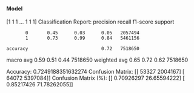 #### Model
[1 1 1 ... 1 1 1]
Classification Report:
              precision    recall  f1-score   support

           0       0.45      0.03      0.05   2057494
           1       0.73      0.99      0.84   5461156

    accuracy                           0.72   7518650
   macro avg       0.59      0.51      0.44   7518650
weighted avg       0.65      0.72      0.62   7518650

Accuracy: 0.7249188351632274
Confusion Matrix:
[[  53327 2004167]
 [  64072 5397084]]
Confusion Matrix (%):
[[ 0.70926297 26.65594222]
 [ 0.85217426 71.78262055]]
